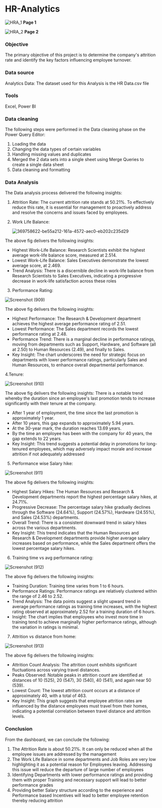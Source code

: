 # HR-Analytics
![HRA_1](https://github.com/user-attachments/assets/eac03acb-ea0c-43d9-a1c2-e3854255c0c3)
**Page 1**


![HRA_2](https://github.com/user-attachments/assets/a33ad489-bd70-4ef6-80a4-9a6df47dad7d)
**Page 2**

### Objective
The primary objective of this project is to determine the company's attrition rate and identify the key factors influencing employee turnover.

### Data source
Analytics Data: The dataset used for this Analysis is the HR Data.csv file

### Tools 
Excel, Power BI

### Data cleaning
The following steps were performed in the Data cleaning phase on the Power Query Editor:
1. Loading the data
2. Changing the data types of certain variables
3. Handling missing values and duplicates
4. Merged the 2 data sets into a single sheet using Merge Queries to create a single data sheet
5. Data cleaning and formatting

### Data Analysis
The Data analysis process delivered the following insights:

1. Attrition Rate:
   The current attrition rate stands at 50.21%. To effectively reduce this rate, it is essential for management to proactively address    and resolve the concerns and issues faced by employees.

2. Work Life Balance:

   ![369758622-be55a212-161a-4572-aec0-eb202c235d29](https://github.com/user-attachments/assets/77e0ffc6-632b-4fc7-81d7-85a413faffff)

The above fig delivers the following insights:

* Highest Work-Life Balance: Research Scientists exhibit the highest average work-life balance score, measured at 2.514.
* Lowest Work-Life Balance: Sales Executives demonstrate the lowest average score, at 2.469.
* Trend Analysis: There is a discernible decline in work-life balance from Research Scientists to Sales Executives, indicating a progressive decrease in work-life satisfaction across these roles


3. Performance Rating:

![Screenshot (909)](https://github.com/user-attachments/assets/250d72a8-9b50-4f4b-a253-bcca4ef5bc87)

The above fig delivers the following insights:
* Highest Performance: The Research & Development department achieves the highest average performance rating of 2.51.
* Lowest Performance: The Sales department records the lowest performance rating at 2.48.
* Performance Trend: There is a marginal decline in performance ratings, moving from departments such as Support, Hardware, and Software (all at 2.50) to Human Resources (2.49), and finally to Sales.
* Key Insight: The chart underscores the need for strategic focus on departments with lower performance ratings, particularly Sales and Human Resources, to enhance overall departmental performance.



4.Tenure:
  
 ![Screenshot (910)](https://github.com/user-attachments/assets/1c6bcc8b-5419-4485-a2ce-9e77e75fc89f)

The above fig delivers the following insights:
There is a notable trend whereby the duration since an employee's last promotion tends to increase significantly with their tenure at the company.
* After 1 year of employment, the time since the last promotion is approximately 1 year.
* After 10 years, this gap expands to approximately 5.94 years.
* At the 30-year mark, the duration reaches 13.69 years.
* By the time an employee has been with the company for 40 years, the gap extends to 22 years.
* Key Insight: This trend suggests a potential delay in promotions for long-tenured employees, which may adversely impact morale and increase attrition if not adequately addressed



5. Performance wise Salary hike:

![Screenshot (911)](https://github.com/user-attachments/assets/f1340319-379d-412f-be59-338a0499dd03)

The above fig delivers the following insights:
* Highest Salary Hikes: The Human Resources and Research & Development departments report the highest percentage salary hikes, at 24.71%.
* Progressive Decrease: The percentage salary hike gradually declines through the Software (24.64%), Support (24.57%), Hardware (24.55%), and Sales (24.53%) departments.
* Overall Trend: There is a consistent downward trend in salary hikes across the various departments.
* Key Insight: This trend indicates that the Human Resources and Research & Development departments provide higher average salary increases based on performance, while the Sales department offers the lowest percentage salary hikes.


6. Training time vs avg performance rating:

![Screenshot (912)](https://github.com/user-attachments/assets/6c64555f-00cd-4b80-ab11-23d72782dfe9)

The above fig delivers the following insights:
* Training Duration: Training time varies from 1 to 6 hours.
* Performance Ratings: Performance ratings are relatively clustered within the range of 2.46 to 2.52.
* Trend Analysis: The data points suggest a slight upward trend in average performance ratings as training time increases, with the highest rating observed at approximately 2.52 for a training duration of 6 hours.
* Insight: The chart implies that employees who invest more time in training tend to achieve marginally higher performance ratings, although the variation in ratings is minimal.



7. Attrition vs distance from home:
   
![Screenshot (913)](https://github.com/user-attachments/assets/0b98262a-6aeb-41f1-912e-09857815f67d)

The above fig delivers the following insights:
* Attrition Count Analysis: The attrition count exhibits significant fluctuations across varying travel distances.
* Peaks Observed: Notable peaks in attrition count are identified at distances of 10 (525), 20 (547), 30 (540), 40 (541), and again near 50 (539).
* Lowest Count: The lowest attrition count occurs at a distance of approximately 40, with a total of 463.
* Key Insight: This graph suggests that employee attrition rates are influenced by the distance employees must travel from their homes, indicating a potential correlation between travel distance and attrition levels.


### Conclusion 
From the dashboard, we can conclude the following:
1. The Attrition Rate is about 50.21%. It can only be reduced when all the employee issues are addressed by the management
2. The Work Life Balance in some departments and Job Roles are very low highlighting it as a potential reason for Employees leaving. Addressing this issue will reduce the departure of large number of employees
3. Identifying Departments with lower performance ratings and providing them with proper Training and necessary support will lead to better performance grades
4. Providing better Salary structure according to the experience and Performance based Incentives will lead to better employee retention thereby reducing attrition



   













 
